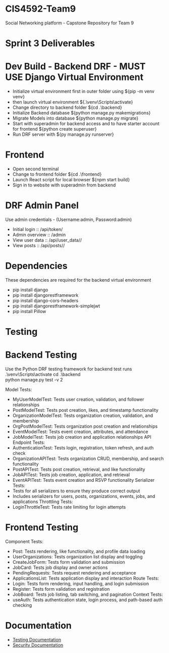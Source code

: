 # CIS4592-Team9
Social Networking platform - Capstone Repository for Team 9

# Sprint 3 Deliverables

# Dev Build - Backend DRF - MUST USE Django Virtual Environment
- Initialize virtual environment first in outer folder using ${pip -m venv venv}
- then launch virtual environment ${.\venv\Scripts\activate}
- Change directory to backend folder ${cd .\backend\}
- Initialize Backend database ${python manage.py makemigrations}
- Migrate Models into database ${python manage.py migrate}
- Start with superadmin for backend access and to have starter account for frontend ${python create superuser}
- Run DRF server with ${py manage.py runserver}

# Frontend
- Open second terminal
- Change to frontend folder ${cd .\frontend}
- Launch React script for local browser ${npm start build}
- Sign in to website with superadmin from backend

# DRF Admin Panel
Use admin credentials - (Username:admin, Password:admin)
- Initial login  ::   /api/token/
- Admin overview ::   /admin
- View user data ::   /api/user_data/<username>/
- View posts     ::   /api/posts/<username>/

# Dependencies
These dependencies are required for the backend virtual environment
- pip install django
- pip install djangorestframework
- pip install django-cors-headers
- pip install djangorestframework-simplejwt
- pip install Pillow

# Testing
# Backend Testing
Use the Python DRF testing framework for backend test runs
 .\venv\Scripts\activate
 cd .\backend\
 python manage.py test -v 2

Model Tests:
- MyUserModelTest: Tests user creation, validation, and follower relationships
- PostModelTest: Tests post creation, likes, and timestamp functionality
- OrganizationModelTest: Tests organization creation, validation, and membership
- OrgPostModelTest: Tests organization post creation and relationships
- EventModelTest: Tests event creation, attributes, and attendance
- JobModelTest: Tests job creation and application relationships
API Endpoint Tests:
- AuthenticationTest: Tests login, registration, token refresh, and auth check
- OrganizationAPITest: Tests organization CRUD, membership, and search functionality
- PostAPITest: Tests post creation, retrieval, and like functionality
- JobAPITest: Tests job creation, application, and retrieval
- EventAPITest: Tests event creation and RSVP functionality
Serializer Tests:
- Tests for all serializers to ensure they produce correct output
- Includes serializers for users, posts, organizations, events, jobs, and applications
Throttling Tests:
- LoginThrottleTest: Tests rate limiting for login attempts

# Frontend Testing
Component Tests:
- Post: Tests rendering, like functionality, and profile data loading
- UserOrganizations: Tests organization list display and toggling
- CreateJobForm: Tests form validation and submission
- JobCard: Tests job display and owner actions
- PendingRequests: Tests request rendering and acceptance
- ApplicationsList: Tests application display and interaction
Route Tests:
- Login: Tests form rendering, input handling, and login submission
- Register: Tests form validation and registration
- JobBoard: Tests job listing, tab switching, and pagination
Context Tests:
- useAuth: Tests authentication state, login process, and path-based auth checking

# Documentation
- [Testing Documentation](./documentation/test-coverage.txt)
- [Security Documentation](./documentation/security-approach.txt)